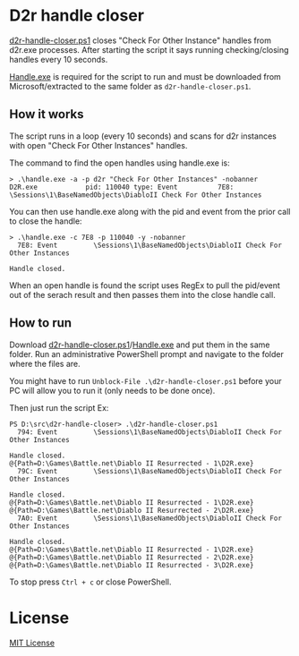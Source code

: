 # D2r handle closer

[d2r-handle-closer.ps1][d2r-handle-closer.ps1] closes "Check For Other Instance" handles from d2r.exe processes.
After starting the script it says running checking/closing handles every 10 seconds.

[Handle.exe][handle] is required for the script to run and must be downloaded from Microsoft/extracted to the same
folder as `d2r-handle-closer.ps1`.

## How it works

The script runs in a loop (every 10 seconds) and scans for d2r instances with open "Check For Other Instances" handles.

The command to find the open handles using handle.exe is:
```
> .\handle.exe -a -p d2r "Check For Other Instances" -nobanner
D2R.exe            pid: 110040 type: Event          7E8: \Sessions\1\BaseNamedObjects\DiabloII Check For Other Instances
```
You can then use handle.exe along with the pid and event from the prior call to close the handle:
```
> .\handle.exe -c 7E8 -p 110040 -y -nobanner
  7E8: Event         \Sessions\1\BaseNamedObjects\DiabloII Check For Other Instances

Handle closed.
```

When an open handle is found the script uses RegEx to pull the pid/event out of the serach result and
then passes them into the close handle call.

## How to run

Download [d2r-handle-closer.ps1][d2r-handle-closer.ps1]/[Handle.exe][handle] and put them in the same folder.
Run an administrative PowerShell prompt and navigate to the folder where the files are.

You might have to run `Unblock-File .\d2r-handle-closer.ps1` before your PC will allow you to run it
(only needs to be done once).

Then just run the script Ex:
```
PS D:\src\d2r-handle-closer> .\d2r-handle-closer.ps1
  794: Event         \Sessions\1\BaseNamedObjects\DiabloII Check For Other Instances

Handle closed.
@{Path=D:\Games\Battle.net\Diablo II Resurrected - 1\D2R.exe}
  79C: Event         \Sessions\1\BaseNamedObjects\DiabloII Check For Other Instances

Handle closed.
@{Path=D:\Games\Battle.net\Diablo II Resurrected - 1\D2R.exe}
@{Path=D:\Games\Battle.net\Diablo II Resurrected - 2\D2R.exe}
  7A0: Event         \Sessions\1\BaseNamedObjects\DiabloII Check For Other Instances

Handle closed.
@{Path=D:\Games\Battle.net\Diablo II Resurrected - 1\D2R.exe}
@{Path=D:\Games\Battle.net\Diablo II Resurrected - 2\D2R.exe}
@{Path=D:\Games\Battle.net\Diablo II Resurrected - 3\D2R.exe}
```

To stop press `Ctrl + c` or close PowerShell.

# License

[MIT License](/LICENSE)

[handle]: https://learn.microsoft.com/en-us/sysinternals/downloads/handle
[d2r-handle-closer.ps1]: /d2r-handle-closer.ps1?raw=1
